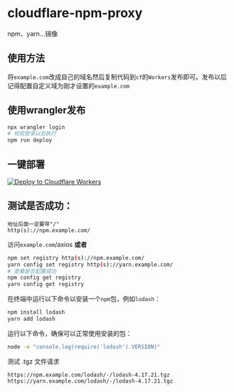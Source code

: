 # cloudflare-npm-proxy
npm、yarn...镜像

## 使用方法
将`example.com`改成自己的域名然后复制代码到`cf`的`Workers`发布即可。发布以后记得配置自定义域为刚才设置的`example.com`
## 使用wrangler发布
``` bash
npx wrangler login
# 校验登录以后执行
npm run deploy
```
## 一键部署
[![Deploy to Cloudflare Workers](https://deploy.workers.cloudflare.com/button)](https://deploy.workers.cloudflare.com/?url=https://github.com/Shadownc/cloudflare-npm-proxy)

## 测试是否成功：
```
地址后面一定要带"/"
http(s)://npm.example.com/
```

访问`example.com`/axios
**或者**
``` bash
npm set registry http(s)://npm.example.com/
yarn config set registry http(s)://yarn.example.com/
# 查看是否配置成功
npm config get registry
yarn config get registry
```
在终端中运行以下命令以安装一个`npm`包，例如`lodash`：
``` bash
npm install lodash
yarn add lodash
```
运行以下命令，确保可以正常使用安装的包：
``` bash
node -e "console.log(require('lodash').VERSION)"
```
测试 .tgz 文件请求
```
https://npm.example.com/lodash/-/lodash-4.17.21.tgz
https://yarn.example.com/lodash/-/lodash-4.17.21.tgz
```
